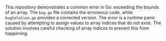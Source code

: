 This repository demonstrates a common error in Go: exceeding the bounds of an array. The `bug.go` file contains the erroneous code, while `bugSolution.go` provides a corrected version.  The error is a runtime panic caused by attempting to assign values to array indices that do not exist.  The solution involves careful checking of array indices to prevent this from happening.